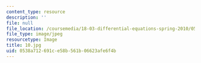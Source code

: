 ```yaml
---
content_type: resource
description: ''
file: null
file_location: /coursemedia/18-03-differential-equations-spring-2010/0538a712691ce58b561b06623afe6f4b_10.jpg
file_type: image/jpeg
resourcetype: Image
title: 10.jpg
uid: 0538a712-691c-e58b-561b-06623afe6f4b
---
```

